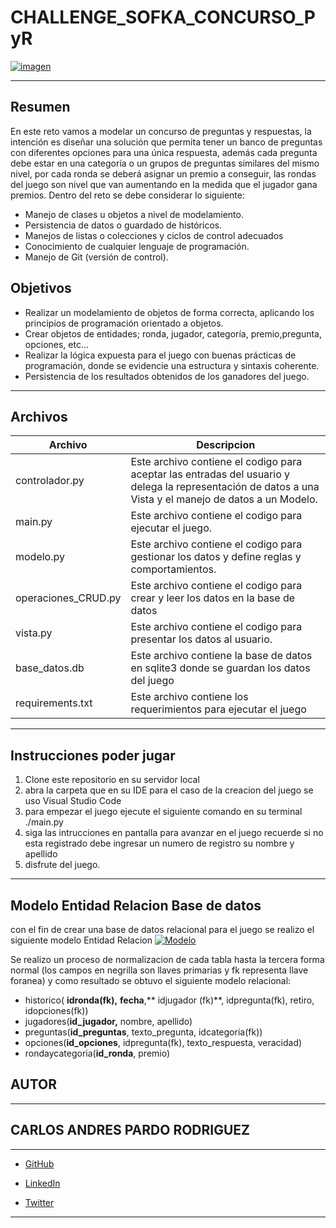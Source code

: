 # CHALLENGE_SOFKA_CONCURSO_PyR
[![imagen](https://1.bp.blogspot.com/-QoOVw__i6x8/XDYT-K7w0gI/AAAAAAAAONw/iV-KhFuiNB4IBVBYTau4mhCeoDuHXSA7gCLcBGAs/w1200-h630-p-k-no-nu/JEUGOS%2BDE%2BPREGUNTAS.png "imagen")](https://www.google.com/url?sa=i&url=https%3A%2F%2Fpenitenciasyretos.blogspot.com%2F2019%2F01%2Fdisena-tu-propio-juego-de-preguntas-y.html&psig=AOvVaw34ThTBWJGUW7weIVtqWJa8&ust=1652702745137000&source=images&cd=vfe&ved=0CAwQjRxqFwoTCNDQ89W74fcCFQAAAAAdAAAAABAD "imagen")

------------
## Resumen
En este reto vamos a modelar un concurso de preguntas y respuestas, la intención es diseñar una solución que permita tener un banco de preguntas con diferentes opciones para una única respuesta, además cada pregunta debe estar en una categoría o un grupos de preguntas similares del mismo nivel, por cada ronda se deberá asignar un premio a conseguir, las rondas del juego son nivel que van aumentando en la medida que el jugador gana premios.
Dentro del reto se debe considerar lo siguiente:
- Manejo de clases u objetos a nivel de modelamiento.
- Persistencia de datos o guardado de históricos.
-  Manejos de listas o colecciones y ciclos de control adecuados
- Conocimiento de cualquier lenguaje de programación.
- Manejo de Git (versión de control).
## Objetivos
- Realizar un modelamiento de objetos de forma correcta, aplicando los principios de programación orientado a objetos.
- Crear  objetos de entidades; ronda, jugador, categoría, premio,pregunta, opciones, etc...
- Realizar la lógica expuesta para el juego con buenas prácticas de programación, donde se evidencie una estructura y sintaxis coherente.
- Persistencia de los resultados obtenidos de los ganadores del juego.

------------
## Archivos
| Archivo   | Descripcion  |
| ------------ | ------------ |
| controlador.py  | Este archivo contiene el codigo para aceptar las entradas del usuario y delega la representación de datos a una Vista y el manejo de datos a un Modelo. |
|main.py  | Este archivo contiene el codigo para ejecutar el juego.  |
| modelo.py   | Este archivo contiene el codigo para gestionar los datos y define reglas y comportamientos.  |
| operaciones_CRUD.py  | Este archivo contiene el codigo para crear y leer los datos en la base de datos  |
| vista.py  | Este archivo contiene el codigo para presentar los datos al usuario.  |
| base_datos.db  |  Este archivo contiene la base de datos en sqlite3 donde se guardan los datos del juego |
| requirements.txt  | Este archivo contiene los requerimientos para ejecutar el juego  |

------------

## Instrucciones poder jugar
1.  Clone este repositorio en su servidor local
2.  abra la carpeta que en su IDE para el caso de la creacion del juego se uso Visual Studio Code
3. para empezar el juego ejecute el siguiente comando en su terminal ./main.py
4. siga las intrucciones en pantalla para avanzar en el juego recuerde si no esta registrado debe ingresar un numero de registro su nombre y apellido
5. disfrute del juego.

------------

## Modelo Entidad Relacion Base de datos

con el fin de crear una base de datos relacional para el juego se realizo el siguiente modelo Entidad Relacion 
[![Modelo](https://i.ibb.co/fQg52Nv/Screenshot-from-2022-05-15-08-38-31.png "Modelo")](https://ibb.co/N7vPsNS "Modelo")

Se realizo un proceso de normalizacion de cada tabla hasta la tercera forma normal (los campos en negrilla son llaves primarias y fk representa llave foranea) y como resultado se obtuvo el siguiente modelo relacional:
- historico( **idronda(fk),**  **fecha**,** idjugador (fk)**, idpregunta(fk), retiro, idopciones(fk))
- jugadores(**id_jugador,** nombre, apellido)
- preguntas(**id_preguntas**, texto_pregunta,  idcategoria(fk))
- opciones(**id_opciones**, idpregunta(fk), texto_respuesta, veracidad)
- rondaycategoria(**id_ronda**, premio)

## AUTOR

------------

## CARLOS ANDRES PARDO RODRIGUEZ

------------

- [GitHub](https://github.com/ANDRES3021 "GitHub")

- [LinkedIn](https://www.linkedin.com/in/carlos-andres-pardo-rodriguez-8bbb90202/?original_referer=https%3A%2F%2Fgithub.com%2FANDRES3021%2Fholbertonschool-higher_level_programming%2Ftree%2Fmain%2F0x03-python-data_structures "LinkedIn")
- [Twitter](https://twitter.com/CarlosA54648157 "Twitter")

------------